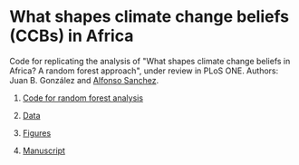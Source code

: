 # What shapes climate change beliefs (CCBs) in Africa

Code for replicating the analysis of "What shapes climate change beliefs in Africa? A random forest approach", under review in PLoS ONE. Authors: Juan B. González and [Alfonso Sanchez](https://www.alfsanchez.com/). 

1. [Code for random forest analysis](https://github.com/jbgb13/PredictorsCCB_PLOS/blob/main/RF_PLOS.R)

2. [Data](https://github.com/jbgb13/PredictorsCCB_PLOS/raw/main/data.zip)

3. [Figures](https://github.com/jbgb13/PredictorsCCB_PLOS/tree/main/PACE%20Corrected)

4. [Manuscript](https://github.com/jbgb13/PredictorsCCB_PLOS/raw/main/Manuscript.pdf)
